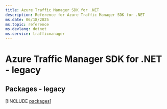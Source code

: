 ```yaml
---
title: Azure Traffic Manager SDK for .NET
description: Reference for Azure Traffic Manager SDK for .NET
ms.date: 06/18/2025
ms.topic: reference
ms.devlang: dotnet
ms.service: trafficmanager
---
```

# Azure Traffic Manager SDK for .NET - legacy
## Packages - legacy
[!INCLUDE [packages](traffic-manager-index.md)]